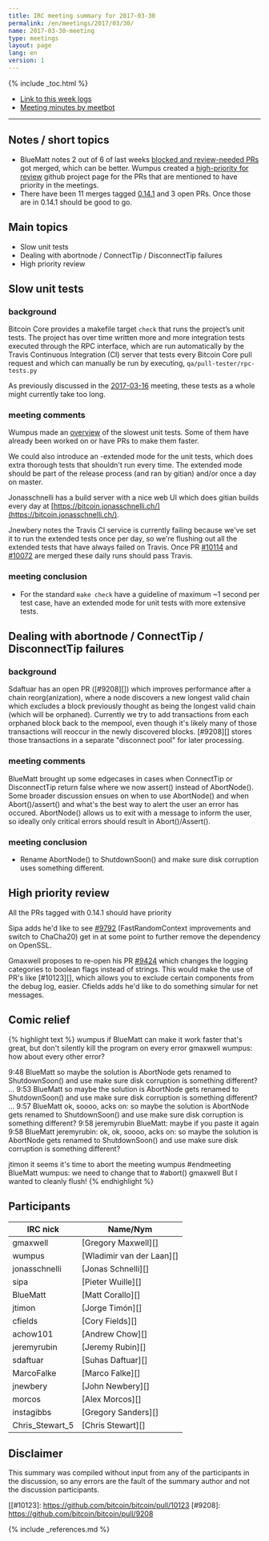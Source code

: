 ```yaml
---
title: IRC meeting summary for 2017-03-30
permalink: /en/meetings/2017/03/30/
name: 2017-03-30-meeting
type: meetings
layout: page
lang: en
version: 1
---
```

{% include _toc.html %}
 
- [Link to this week logs](https://botbot.me/freenode/bitcoin-core-dev/2017-03-30/?msg=83238145&page=2)
- [Meeting minutes by meetbot](http://www.erisian.com.au/meetbot/bitcoin-core-dev/2017/bitcoin-core-dev.2017-03-30-19.01.html)
 
---

## Notes / short topics

- BlueMatt notes 2 out of 6 of last weeks [blocked and review-needed PRs](/en/meetings/2017/03/23/#blocked-and-review-needed-prs) got merged, which can be better. Wumpus created a [high-priority for review](https://github.com/bitcoin/bitcoin/projects/8) github project page for the PRs that are mentioned to have priority in the meetings.
- There have been 11 merges tagged [0.14.1](https://github.com/bitcoin/bitcoin/pulls?q=is%3Aopen+is%3Apr+milestone%3A0.14.1) and 3 open PRs. Once those are in 0.14.1 should be good to go.

## Main topics

- Slow unit tests
- Dealing with abortnode / ConnectTip / DisconnectTip failures
- High priority review

## Slow unit tests

### background

Bitcoin Core provides a makefile target `check` that runs the project’s unit tests. The project has over time written more and more integration tests executed through the RPC interface, which are run automatically by the Travis Continuous Integration (CI) server that tests every Bitcoin Core pull request and which can manually be run by executing, `qa/pull-tester/rpc-tests.py`

As previously discussed in the [2017-03-16](/en/meetings/2017/03/16/#revising-make-check-tests) meeting, these tests as a whole might currently take too long.

### meeting comments

Wumpus made an [overview][#10026] of the slowest unit tests. Some of them have already been worked on or have PRs to make them faster.

We could also introduce an -extended mode for the unit tests, which does extra thorough tests that shouldn't run every time. The extended mode should be part of the release process (and ran by gitian) and/or once a day on master.

Jonasschnelli has a build server with a nice web UI which does gitian builds every day at [https://bitcoin.jonasschnelli.ch/](https://bitcoin.jonasschnelli.ch/).

Jnewbery notes the Travis CI service is currently failing because we've set it to run the extended tests once per day, so we're flushing out all the extended tests that have always failed on Travis. Once PR [#10114][] and [#10072][] are merged these daily runs should pass Travis.

### meeting conclusion

- For the standard `make check` have a guideline of maximum ~1 second per test case, have an extended mode for unit tests with more extensive tests.

## Dealing with abortnode / ConnectTip / DisconnectTip failures

### background

Sdaftuar has an open PR ([#9208][]) which improves performance after a chain reorg(anization), where a node discovers a new longest valid chain which excludes a block previously thought as being the longest valid chain (which will be orphaned). Currently we try to add transactions from each orphaned block back to the mempool, even though it's likely many of those transactions will reoccur in the newly discovered blocks. [#9208][] stores those transactions in a separate "disconnect pool" for later processing.

### meeting comments

BlueMatt brought up some edgecases in cases when ConnectTip or DisconnectTip return false where we now assert() instead of AbortNode(). Some broader discussion ensues on when to use AbortNode() and when Abort()/assert() and what's the best way to alert the user an error has occured. AbortNode() allows us to exit with a message to inform the user, so ideally only critical errors should result in Abort()/Assert().

### meeting conclusion

- Rename AbortNode() to ShutdownSoon() and make sure disk corruption uses something different.

## High priority review

All the PRs tagged with 0.14.1 should have priority

Sipa adds he'd like to see [#9792][] (FastRandomContext improvements and switch to ChaCha20) get in at some point to further remove the dependency on OpenSSL.

Gmaxwell proposes to re-open his PR [#9424][] which changes the logging categories to boolean flags instead of strings. This would make the use of PR's like [#10123][], which allows you to exclude certain components from the debug log, easier. Cfields adds he'd like to do something simular for net messages.

## Comic relief

{% highlight text %}
wumpus             if BlueMatt can make it work faster that's great, but don't silently kill the program on every error
gmaxwell           wumpus: how about every other error?

9:48  BlueMatt     so maybe the solution is AbortNode gets renamed to ShutdownSoon() and use make sure disk corruption is something different?
...
9:53  BlueMatt     <BlueMatt> so maybe the solution is AbortNode gets renamed to ShutdownSoon() and use make sure disk corruption is something different?
...
9:57  BlueMatt     ok, soooo, acks on:<BlueMatt> <BlueMatt> so maybe the solution is AbortNode gets renamed to ShutdownSoon() and use make sure disk corruption is something different?
9:58  jeremyrubin  BlueMatt: maybe if you paste it again
9:58  BlueMatt     jeremyrubin: ok, <BlueMatt> ok, soooo, acks on:<BlueMatt> <BlueMatt> so maybe the solution is AbortNode gets renamed to ShutdownSoon() and use make sure disk corruption is something different?

jtimon             it seems it's time to abort the meeting
wumpus             #endmeeting
BlueMatt           wumpus: we need to change that to #abort()
gmaxwell           But I wanted to cleanly flush!
{% endhighlight %}

## Participants
 
| IRC nick        | Name/Nym                  |
|-----------------|---------------------------|
| gmaxwell        | [Gregory Maxwell][]       |
| wumpus          | [Wladimir van der Laan][] |
| jonasschnelli   | [Jonas Schnelli][]        |
| sipa            | [Pieter Wuille][]         |
| BlueMatt        | [Matt Corallo][]          |
| jtimon          | [Jorge Timón][]           |
| cfields         | [Cory Fields][]           |
| achow101        | [Andrew Chow][]           |
| jeremyrubin     | [Jeremy Rubin][]          |
| sdaftuar        | [Suhas Daftuar][]         |
| MarcoFalke      | [Marco Falke][]           |
| jnewbery        | [John Newbery][]          |
| morcos          | [Alex Morcos][]           |
| instagibbs      | [Gregory Sanders][]       |
| Chris_Stewart_5 | [Chris Stewart][]         |

## Disclaimer
 
This summary was compiled without input from any of the participants in the discussion, so any errors are the fault of the summary author and not the discussion participants.

[#10026]: https://github.com/bitcoin/bitcoin/issues/10026
[#10114]: https://github.com/bitcoin/bitcoin/pull/10114
[#10072]: https://github.com/bitcoin/bitcoin/pull/10072
[#9792]: https://github.com/bitcoin/bitcoin/pull/9792
[#9424]: https://github.com/bitcoin/bitcoin/pull/9424
[[#10123]: https://github.com/bitcoin/bitcoin/pull/10123
[#9208]: https://github.com/bitcoin/bitcoin/pull/9208

{% include _references.md %}
